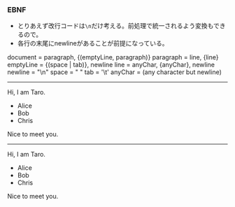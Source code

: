 ### EBNF

- とりあえず改行コードは`\n`だけ考える。前処理で統一されるよう変換もできるので。
- 各行の末尾にnewlineがあることが前提になっている。

document  = paragraph, {(emptyLine, paragraph)}
paragraph = line, {line}
emptyLine = {(space | tab)}, newline
line      = anyChar, {anyChar}, newline
newline   = "\n"
space     = " "
tab       = '\t'
anyChar   = (any character but newline)

---

Hi,
I am Taro.

- Alice
- Bob
- Chris

Nice to meet you.

---

<p>Hi, 
I am Taro.</p>

<ul>
<li>Alice</li>
<li>Bob</li>
<li>Chris</li>
</ul>

<p>Nice to meet you.</p>
